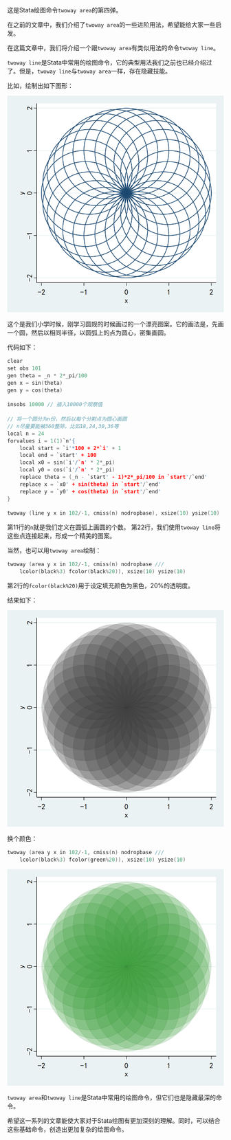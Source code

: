 这是Stata绘图命令`twoway area`的第四弹。

在之前的文章中，我们介绍了`twoway area`的一些进阶用法，希望能给大家一些启发。

在这篇文章中，我们将介绍一个跟`twoway area`有类似用法的命令`twoway line`。

`twoway line`是Stata中常用的绘图命令，它的典型用法我们之前也已经介绍过了。但是，`twoway line`与`twoway area`一样，存在隐藏技能。

比如，绘制出如下图形：

![图1](img/1.png)

这个是我们小学时候，刚学习圆规的时候画过的一个漂亮图案。它的画法是，先画一个圆，然后以相同半径，以圆弧上的点为圆心，密集画圆。

代码如下：
```c
clear
set obs 101
gen theta = _n * 2*_pi/100
gen x = sin(theta)
gen y = cos(theta)

insobs 10000 // 插入10000个观察值

// 将一个圆分为n份，然后以每个分割点为圆心画圆
// n尽量要能被360整除，比如18,24,30,36等
local n = 24 
forvalues i = 1(1)`n'{
	local start = `i'*100 + 2*`i' + 1
	local end = `start' + 100
	local x0 = sin(`i'/`n' * 2*_pi)
	local y0 = cos(`i'/`n' * 2*_pi)
	replace theta = (_n - `start' - 1)*2*_pi/100 in `start'/`end'
	replace x = `x0' + sin(theta) in `start'/`end'
	replace y = `y0' + cos(theta) in `start'/`end'
}

twoway (line y x in 102/-1, cmiss(n) nodropbase), xsize(10) ysize(10)
```
第11行的`n`就是我们定义在圆弧上画圆的个数。
第22行，我们使用`twoway line`将这些点连接起来，形成一个精美的图案。

当然，也可以用`twoway area`绘制：
```c
twoway (area y x in 102/-1, cmiss(n) nodropbase ///
	lcolor(black%3) fcolor(black%20)), xsize(10) ysize(10) 
```
第2行的`fcolor(black%20)`用于设定填充颜色为黑色，20%的透明度。

结果如下：

![图2](img/2.png)

换个颜色：
```c
twoway (area y x in 102/-1, cmiss(n) nodropbase ///
	lcolor(black%3) fcolor(green%20)), xsize(10) ysize(10) 
```

![图3](img/3.png)

`twoway area`和`twoway line`是Stata中常用的绘图命令，但它们也是隐藏最深的命令。

希望这一系列的文章能使大家对于Stata绘图有更加深刻的理解。同时，可以结合这些基础命令，创造出更加复杂的绘图命令。